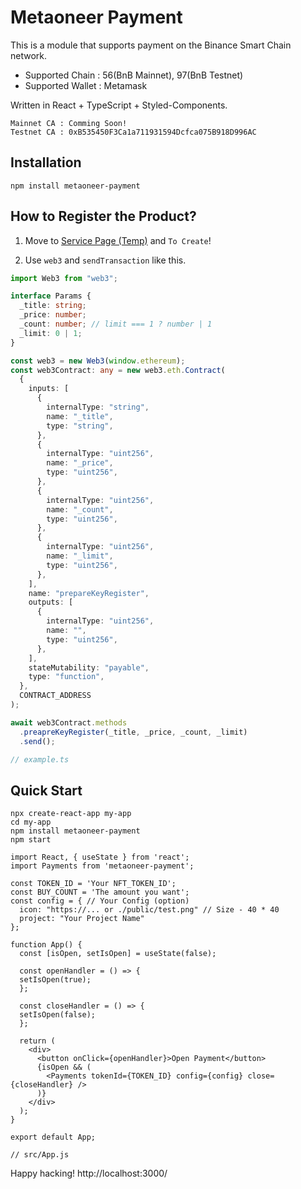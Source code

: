 # Metaoneer Payment

This is a module that supports payment on the Binance Smart Chain network.

- Supported Chain : 56(BnB Mainnet), 97(BnB Testnet)
- Supported Wallet : Metamask

Written in React + TypeScript + Styled-Components.

```
Mainnet CA : Comming Soon!
Testnet CA : 0xB535450F3Ca1a711931594Dcfca075B918D996AC
```

## Installation

```
npm install metaoneer-payment
```

## How to Register the Product?

1. Move to [Service Page (Temp)](http://nfps.metaoneer.club.s3-website.ap-northeast-2.amazonaws.com/) and `To Create`!

2. Use `web3` and `sendTransaction` like this.

```ts
import Web3 from "web3";

interface Params {
  _title: string;
  _price: number;
  _count: number; // limit === 1 ? number | 1
  _limit: 0 | 1;
}

const web3 = new Web3(window.ethereum);
const web3Contract: any = new web3.eth.Contract(
  {
    inputs: [
      {
        internalType: "string",
        name: "_title",
        type: "string",
      },
      {
        internalType: "uint256",
        name: "_price",
        type: "uint256",
      },
      {
        internalType: "uint256",
        name: "_count",
        type: "uint256",
      },
      {
        internalType: "uint256",
        name: "_limit",
        type: "uint256",
      },
    ],
    name: "prepareKeyRegister",
    outputs: [
      {
        internalType: "uint256",
        name: "",
        type: "uint256",
      },
    ],
    stateMutability: "payable",
    type: "function",
  },
  CONTRACT_ADDRESS
);

await web3Contract.methods
  .preapreKeyRegister(_title, _price, _count, _limit)
  .send();

// example.ts
```

## Quick Start

```
npx create-react-app my-app
cd my-app
npm install metaoneer-payment
npm start
```

```tsx
import React, { useState } from 'react';
import Payments from 'metaoneer-payment';

const TOKEN_ID = 'Your NFT_TOKEN_ID';
const BUY_COUNT = 'The amount you want';
const config = { // Your Config (option)
  icon: "https://... or ./public/test.png" // Size - 40 * 40
  project: "Your Project Name"
};

function App() {
  const [isOpen, setIsOpen] = useState(false);

  const openHandler = () => {
  setIsOpen(true);
  };

  const closeHandler = () => {
  setIsOpen(false);
  };

  return (
    <div>
      <button onClick={openHandler}>Open Payment</button>
      {isOpen && (
        <Payments tokenId={TOKEN_ID} config={config} close={closeHandler} />
      )}
    </div>
  );
}

export default App;

// src/App.js

```

Happy hacking! http://localhost:3000/
